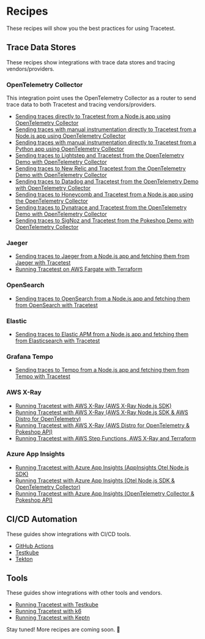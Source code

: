 # Recipes

These recipes will show you the best practices for using Tracetest.

## Trace Data Stores

These recipes show integrations with trace data stores and tracing vendors/providers.

### OpenTelemetry Collector

This integration point uses the OpenTelemetry Collector as a router to send trace data to both Tracetest and tracing vendors/providers.

- [Sending traces directly to Tracetest from a Node.js app using OpenTelemetry Collector](./recipes/running-tracetest-without-a-trace-data-store.md)
- [Sending traces with manual instrumentation directly to Tracetest from a Node.js app using OpenTelemetry Collector](./recipes/running-tracetest-without-a-trace-data-store-with-manual-instrumentation.md)
- [Sending traces with manual instrumentation directly to Tracetest from a Python app using OpenTelemetry Collector](./recipes/running-python-app-with-opentelemetry-collector-and-tracetest.md)
- [Sending traces to Lightstep and Tracetest from the OpenTelemetry Demo with OpenTelemetry Collector](./recipes/running-tracetest-with-lightstep.md)
- [Sending traces to New Relic and Tracetest from the OpenTelemetry Demo with OpenTelemetry Collector](./recipes/running-tracetest-with-new-relic.md)
- [Sending traces to Datadog and Tracetest from the OpenTelemetry Demo with OpenTelemetry Collector](./recipes/running-tracetest-with-datadog.md)
- [Sending traces to Honeycomb and Tracetest from a Node.js app using the OpenTelemetry Collector](./recipes/running-tracetest-with-honeycomb.md)
- [Sending traces to Dynatrace and Tracetest from the OpenTelemetry Demo with OpenTelemetry Collector](./recipes/running-tracetest-with-dynatrace.md)
- [Sending traces to SigNoz and Tracetest from the Pokeshop Demo with OpenTelemetry Collector](./recipes/running-tracetest-with-signoz-pokeshop.md)

### Jaeger

- [Sending traces to Jaeger from a Node.js app and fetching them from Jaeger with Tracetest](./recipes/running-tracetest-with-jaeger.md)
- [Running Tracetest on AWS Fargate with Terraform](./recipes/running-tracetest-with-aws-terraform.md)

### OpenSearch

- [Sending traces to OpenSearch from a Node.js app and fetching them from OpenSearch with Tracetest](./recipes/running-tracetest-with-opensearch.md)

### Elastic

- [Sending traces to Elastic APM from a Node.js app and fetching them from Elasticsearch with Tracetest](./recipes/running-tracetest-with-elasticapm.md)

### Grafana Tempo

- [Sending traces to Tempo from a Node.js app and fetching them from Tempo with Tracetest](./recipes/running-tracetest-with-tempo.md)

### AWS X-Ray

- [Running Tracetest with AWS X-Ray (AWS X-Ray Node.js SDK)](./recipes/running-tracetest-with-aws-x-ray.md)
- [Running Tracetest with AWS X-Ray (AWS X-Ray Node.js SDK & AWS Distro for OpenTelemetry)](./recipes/running-tracetest-with-aws-x-ray-adot.md)
- [Running Tracetest with AWS X-Ray (AWS Distro for OpenTelemetry & Pokeshop API)](./recipes/running-tracetest-with-aws-x-ray-pokeshop.md)
- [Running Tracetest with AWS Step Functions, AWS X-Ray and Terraform](./recipes/running-tracetest-with-step-functions-terraform.md)

### Azure App Insights

- [Running Tracetest with Azure App Insights (AppInsights Otel Node.js SDK)](./recipes/running-tracetest-with-azure-app-insights.md)
- [Running Tracetest with Azure App Insights (Otel Node.js SDK & OpenTelemetry Collector)](./recipes/running-tracetest-with-azure-app-insights-collector.md)
- [Running Tracetest with Azure App Insights (OpenTelemetry Collector & Pokeshop API)](./recipes/running-tracetest-with-azure-app-insights-pokeshop.md)

## CI/CD Automation

These guides show integrations with CI/CD tools.

- [GitHub Actions](../ci-cd-automation/github-actions-pipeline.md)
- [Testkube](../ci-cd-automation/testkube-pipeline.md)
- [Tekton](../ci-cd-automation/tekton-pipeline.md)

## Tools

These guides show integrations with other tools and vendors.

- [Running Tracetest with Testkube](../tools-and-integrations/testkube.md)
- [Running Tracetest with k6](../tools-and-integrations/k6.md)
- [Running Tracetest with Keptn](../tools-and-integrations/keptn.md)

Stay tuned! More recipes are coming soon. 🚀
